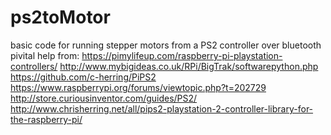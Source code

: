 # ps2toMotor
basic code for running stepper motors from a PS2 controller over bluetooth
pivital help from:
https://pimylifeup.com/raspberry-pi-playstation-controllers/
http://www.mybigideas.co.uk/RPi/BigTrak/softwarepython.php
https://github.com/c-herring/PiPS2
https://www.raspberrypi.org/forums/viewtopic.php?t=202729
http://store.curiousinventor.com/guides/PS2/
http://www.chrisherring.net/all/pips2-playstation-2-controller-library-for-the-raspberry-pi/
